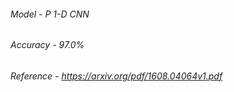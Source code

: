 ###### Model - P 1-D CNN

###### Accuracy - 97.0% 

###### Reference - https://arxiv.org/pdf/1608.04064v1.pdf 
